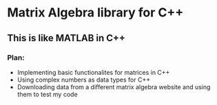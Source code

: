 # Matrix Algebra library for C++

## This is like MATLAB in C++


### Plan:

* Implementing basic functionalites for matrices in C++
* Using complex numbers as data types for C++
* Downloading data from a different matrix algebra website and using them to test my code
